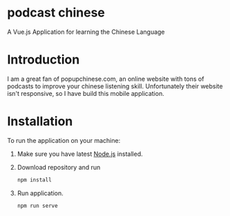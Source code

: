# podcast chinese

A Vue.js Application for learning the Chinese Language

# Introduction

I am a great fan of popupchinese.com, an online website with tons of podcasts to improve your chinese listening skill.
Unfortunately their website isn't responsive, so I have build this mobile application. 

# Installation

To run the application on your machine:

1. Make sure you have latest [Node.js](https://nodejs.org/en/) installed.

2. Download repository and run

    ```bash
    npm install
    ```

3. Run application.

    ```bash
    npm run serve
    ```